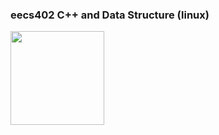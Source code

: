 ### eecs402 C++ and Data Structure (linux)
<img width="150" height="150" src="https://img-blog.csdn.net/20161028230559575"/></div>
